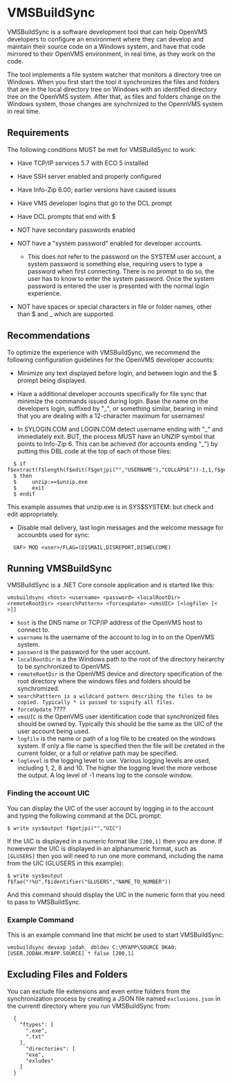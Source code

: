 
# VMSBuildSync

VMSBuildSync is a software development tool that can help OpenVMS developers to configure an environment where they can develop and maintain their source code on a Windows system, and have that code mirrored to their OpenVMS environment, in real time, as they work on the code.

The tool implements a file system watcher that monitors a directory tree on Windows. When you first start the tool it synchronizes the files and folders that are in the local directory tree on Windows with an identified directory tree on the OpenVMS system. After that, as files and folders change on the Windows system, those changes are synchrnized to the OpennVMS system in real time.

## Requirements

The following conditions MUST be met for VMSBuildSync to work:

* Have TCP/IP services 5.7 with ECO 5 installed

* Have SSH server enabled and properly configured

* Have Info-Zip 6.00; earlier versions have caused issues

* Have VMS developer logins that go to the DCL prompt

* Have DCL prompts that end with $

* NOT have secondary passwords enabled

* NOT have a "system password" enabled for developer accounts.
  * This does not refer to the password on the SYSTEM user account, a system password is something else, requiring users to type a password when first connecting. There is no prompt to do so, the user has to know to enter the system password. Once the system password is entered the user is presented with the normal login experience.

* NOT have spaces or special characters in file or folder names, other than $ and _ which are supported.

## Recommendations

To optimize the experience with VMSBuildSync, we recommend the following configuration
guidelines for the OpenVMS developer accounts:

* Minimize any text displayed before login, and between login and the $ prompt being displayed.

* Have a additional developer accounts specifically for file sync that minimize the
  commands issued during login. Base the name on the developers login, suffixed by "\_",
  or something similar, bearing in mind that you are dealing with a 12-character maximum
  for usernames!

* In SYLOGIN.COM and LOGIN.COM detect username ending with "\_" and immediately exit.
  BUT, the process MUST have an UNZIP symbol that points to Info-Zip 6. This can be achieved
  (for accounts ending "\_") by putting this DBL code at the top of each of those files:

```
  $ if f$extract(f$length(f$edit(f$getjpi("","USERNAME"),"COLLAPSE"))-1,1,f$getjpi("","USERNAME")).eqs."_"
  $ then
  $     unzip:==$unzip.exe
  $     exit
  $ endif
```

  This example assumes that unzip.exe is in SYS$SYSTEM: but check and edit appropriately.

* Disable mail delivery, last login messages and the welcome message for accounbts used for sync:
```
  UAF> MOD <user>/FLAG=(DISMAIL,DISREPORT,DISWELCOME)
```

## Running VMSBuildSync

VMSBuildSync is a .NET Core console application and is started like this:
```
vmsbuildsync <host> <username> <password> <localRootDir> <remoteRootDir> <searchPattern> <forceupdate> <vmsUIC> [<logfile> [<
>]]
```

* `host` is the DNS name or TCP/IP address of the OpenVMS host to connect to.
* `username` is the username of the account to log in to on the OpenVMS system.
* `password` is the password for the user account.
* `localRootDir` is a the Windows path to the root of the directory heirarchy to be synchronized to OpenVMS.
* `remoteRootDir` is the OpenVMS device and directory specification of the root directory where the windows files and folders should be synchromized.
* `searchPatttern is a wildcard pattern describing the files to be copied. Typically * is passed to signify all files.`
* `forceUpdate` ????
* `vmsUIC` is the OpenVMS user identification code that synchronized files should be owned by. Typically this should be the same as the UIC of the user account being used.
* `logfile` is the name or path of a log file to be created on the windows system. If only a file name is specified then the file will be cretated in the current folder, or a full or relative path may be specified.
* `loglevel` is the logging level to use. Various logging levels are used, including 1, 2, 8 and 10. The higher the logging level the more verbose the output. A log level of -1 means log to the console window.

### Finding the account UIC

You can display the UIC of the user account by logging in to the account and typing the following command at the DCL prompt:

```
$ write sys$output f$getjpi("","UIC")
```
If the UIC is displayed in a numeric format like `[200,1]` then you are done. If howevewr the UIC is displayed in an alphanumeric format, such as `[GLUSERS]` then yoo will need to run one more command, including the name from the UIC (GLUSERS in this example):

```
$ write sys$output f$fao("!%U",f$identifier("GLUSERS","NAME_TO_NUMBER"))
```
And this command should display the UIC in the numeric form that you need to pass to VMSBuildSync.

### Example Command

This is an example command line that micht be used to start VMSBuildSync:

```
vmsbuildsync devaxp jodah_ dbldev C:\MYAPP\SOURCE DKA0:[USER.JODAH.MYAPP.SOURCE] * false [200,1]
```
## Excluding Files and Folders

You can exclude file extensions and even entire folders from the synchronization process by creating a JSON file named `exclusions.json` in the currentl directory where you run VMSBuildSync from:

```
  {
    "ftypes": [
      ".exe",
      ".txt"
    ],
      "directories": [
      "exe",
      "exludes"
    ]
  }
```